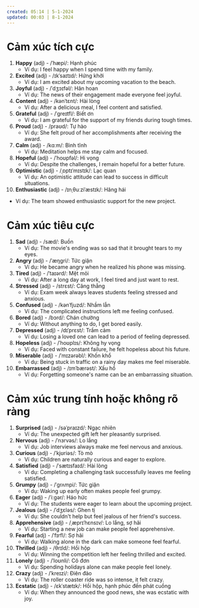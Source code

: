 ```yaml
---
created: 05:14 | 5-1-2024
updated: 00:03 | 8-1-2024
---
```

# Cảm xúc tích cực
1. **Happy** (adj) - /ˈhæpi/: Hạnh phúc
    - Ví dụ: I feel happy when I spend time with my family.
2. **Excited** (adj) - /ɪkˈsaɪtɪd/: Hứng khởi
    - Ví dụ: I am excited about my upcoming vacation to the beach.
3. **Joyful** (adj) - /ˈdʒɔɪfəl/: Hân hoan
    - Ví dụ: The news of their engagement made everyone feel joyful.
4. **Content** (adj) - /kənˈtɛnt/: Hài lòng
    - Ví dụ: After a delicious meal, I feel content and satisfied.
5. **Grateful** (adj) - /ˈɡreɪtfl/: Biết ơn
    - Ví dụ: I am grateful for the support of my friends during tough times.
6. **Proud** (adj) - /praʊd/: Tự hào
    - Ví dụ: She felt proud of her accomplishments after receiving the award.
7. **Calm** (adj) - /kɑːm/: Bình tĩnh
    - Ví dụ: Meditation helps me stay calm and focused.
8. **Hopeful** (adj) - /ˈhoʊpfəl/: Hi vọng
    - Ví dụ: Despite the challenges, I remain hopeful for a better future.
9. **Optimistic** (adj) - /ˌɒptɪˈmɪstɪk/: Lạc quan
    - Ví dụ: An optimistic attitude can lead to success in difficult situations.
10. **Enthusiastic** (adj) - /ɪnˌθuːziˈæstɪk/: Hăng hái
- Ví dụ: The team showed enthusiastic support for the new project.
# Cảm xúc tiêu cực
1. **Sad** (adj) - /sæd/: Buồn
    - Ví dụ: The movie's ending was so sad that it brought tears to my eyes.
2. **Angry** (adj) - /ˈæŋɡri/: Tức giận
    - Ví dụ: He became angry when he realized his phone was missing.
3. **Tired** (adj) - /ˈtaɪərd/: Mệt mỏi
    - Ví dụ: After a long day at work, I feel tired and just want to rest.
4. **Stressed** (adj) - /strɛst/: Căng thẳng
    - Ví dụ: Exam week always leaves students feeling stressed and anxious.
5. **Confused** (adj) - /kənˈfjuzd/: Nhầm lẫn
    - Ví dụ: The complicated instructions left me feeling confused.
6. **Bored** (adj) - /bɔrd/: Chán chường
    - Ví dụ: Without anything to do, I get bored easily.
7. **Depressed** (adj) - /dɪˈprɛst/: Trầm cảm
    - Ví dụ: Losing a loved one can lead to a period of feeling depressed.
8. **Hopeless** (adj) - /ˈhoʊplɪs/: Không hy vọng
    - Ví dụ: Faced with constant failure, he felt hopeless about his future.
9. **Miserable** (adj) - /ˈmɪzərəbl/: Khốn khổ
    - Ví dụ: Being stuck in traffic on a rainy day makes me feel miserable.
10. **Embarrassed** (adj) - /ɪmˈbærəst/: Xấu hổ
    - Ví dụ: Forgetting someone's name can be an embarrassing situation.
# Cảm xúc trung tính hoặc không rõ ràng
1. **Surprised** (adj) - /səˈpraɪzd/: Ngạc nhiên
    - Ví dụ: The unexpected gift left her pleasantly surprised.
2. **Nervous** (adj) - /ˈnɜrvəs/: Lo lắng
    - Ví dụ: Job interviews always make me feel nervous and anxious.
3. **Curious** (adj) - /ˈkjʊriəs/: Tò mò
    - Ví dụ: Children are naturally curious and eager to explore.
4. **Satisfied** (adj) - /ˈsætɪsfaɪd/: Hài lòng
    - Ví dụ: Completing a challenging task successfully leaves me feeling satisfied.
5. **Grumpy** (adj) - /ˈɡrʌmpi/: Tức giận
    - Ví dụ: Waking up early often makes people feel grumpy.
6. **Eager** (adj) - /ˈiːɡər/: Háo hức
    - Ví dụ: The students were eager to learn about the upcoming project.
7. **Jealous** (adj) - /ˈdʒɛləs/: Ghen tị
    - Ví dụ: She couldn't help but feel jealous of her friend's success.
8. **Apprehensive** (adj) - /ˌæprɪˈhɛnsɪv/: Lo lắng, sợ hãi
    - Ví dụ: Starting a new job can make people feel apprehensive.
9. **Fearful** (adj) - /ˈfɪrfl/: Sợ hãi
    - Ví dụ: Walking alone in the dark can make someone feel fearful.
10. **Thrilled** (adj) - /θrɪld/: Hồi hộp
    - Ví dụ: Winning the competition left her feeling thrilled and excited.
11. **Lonely** (adj) - /ˈloʊnli/: Cô đơn
    - Ví dụ: Spending holidays alone can make people feel lonely.
12. **Crazy** (adj) - /ˈkreɪzi/: Điên đảo
    - Ví dụ: The roller coaster ride was so intense, it felt crazy.
13. **Ecstatic** (adj) - /ɛkˈstætɪk/: Hồi hộp, hạnh phúc đến phát cuồng
    - Ví dụ: When they announced the good news, she was ecstatic with joy.